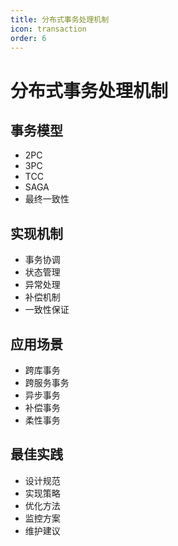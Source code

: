```yaml
---
title: 分布式事务处理机制
icon: transaction
order: 6
---
```


# 分布式事务处理机制

## 事务模型
- 2PC
- 3PC
- TCC
- SAGA
- 最终一致性

## 实现机制
- 事务协调
- 状态管理
- 异常处理
- 补偿机制
- 一致性保证

## 应用场景
- 跨库事务
- 跨服务事务
- 异步事务
- 补偿事务
- 柔性事务

## 最佳实践
- 设计规范
- 实现策略
- 优化方法
- 监控方案
- 维护建议
